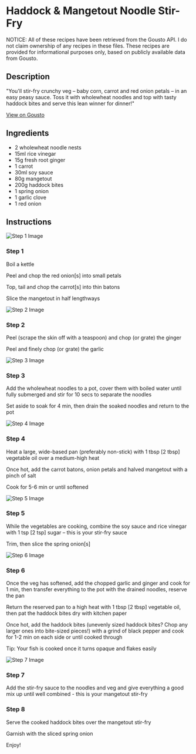 # Haddock & Mangetout Noodle Stir-Fry

NOTICE: All of these recipes have been retrieved from the Gousto API. I do not claim ownership of any recipes in these files. These recipes are provided for informational purposes only, based on publicly available data from Gousto.

## Description

"You'll stir-fry crunchy veg – baby corn, carrot and red onion petals – in an easy peasy sauce. Toss it with wholewheat noodles and top with tasty haddock bites and serve this lean winner for dinner!"

[View on Gousto](https://www.gousto.co.uk/recipes/cookbook/haddock-baby-corn-noodle-stir-fry)

## Ingredients

- 2 wholewheat noodle nests
- 15ml rice vinegar 
- 15g fresh root ginger
- 1 carrot
- 30ml soy sauce
- 80g mangetout
- 200g haddock bites
- 1 spring onion
- 1 garlic clove
- 1 red onion

## Instructions

![Step 1 Image](https://production-media.gousto.co.uk/cms/recipe-step-image/Step-1-1581514484422-x200.jpg)

### Step 1

Boil a kettle

Peel and chop the red onion<span class="text-danger">[s]</span> into small petals

Top, tail and chop the carrot<span class="text-danger">[s]</span> into thin batons

Slice the mangetout in half lengthways

![Step 2 Image](https://production-media.gousto.co.uk/cms/recipe-step-image/Step-2-1581514492407-x200.jpg)

### Step 2

Peel (scrape the skin off with a teaspoon) and chop (or grate) the ginger

Peel and finely chop (or grate) the garlic

![Step 3 Image](https://production-media.gousto.co.uk/cms/recipe-step-image/Step-3-1581514502544-x200.jpg)

### Step 3

Add the wholewheat noodles to a pot, cover them with boiled water until fully submerged and stir for 10 secs to separate the noodles

Set aside to soak for 4 min, then drain the soaked noodles and return to the pot

![Step 4 Image](https://production-media.gousto.co.uk/cms/recipe-step-image/Step-4-1581514508750-x200.jpg)

### Step 4

Heat a large, wide-based pan (preferably non-stick) with 1 tbsp <span class="text-danger">[2 tbsp]</span> vegetable oil over a medium-high heat

Once hot, add the carrot batons, onion petals and halved mangetout with a pinch of salt

Cook for 5-6 min or until softened

![Step 5 Image](https://production-media.gousto.co.uk/cms/recipe-step-image/Step-5-1581514514856-x200.jpg)

### Step 5

While the vegetables are cooking, combine the soy sauce and rice vinegar with 1 tsp <span class="text-danger">[2 tsp]</span> sugar – this is your stir-fry sauce

Trim, then slice the spring onion<span class="text-danger">[s]</span>

![Step 6 Image](https://production-media.gousto.co.uk/cms/recipe-step-image/Step-6-1581514520103-x200.jpg)

### Step 6

Once the veg has softened, add the chopped garlic and ginger and cook for 1 min, then transfer everything to the pot with the drained noodles, reserve the pan

Return the reserved pan to a high heat with 1 tbsp <span class="text-danger">[2 tbsp]</span> vegetable oil, then pat the haddock bites dry with kitchen paper

Once hot, add the haddock bites (unevenly sized haddock bites? Chop any larger ones into bite-sized pieces!) with a grind of black pepper and cook for 1-2 min on each side or until cooked through

Tip: Your fish is cooked once it turns opaque and flakes easily

![Step 7 Image](https://production-media.gousto.co.uk/cms/recipe-step-image/Step-7-1581514524728-x200.jpg)

### Step 7

Add the stir-fry sauce to the noodles and veg and give everything a good mix up until well combined - this is your mangetout stir-fry

### Step 8

Serve the cooked haddock bites over the mangetout stir-fry

Garnish with the sliced spring onion

Enjoy!


